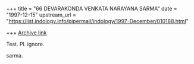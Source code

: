 +++
title = "66 DEVARAKONDA VENKATA NARAYANA SARMA"
date = "1997-12-15"
upstream_url = "https://list.indology.info/pipermail/indology/1997-December/010188.html"

+++
[Archive link](https://list.indology.info/pipermail/indology/1997-December/010188.html)

Test. Pl. ignore.

sarma.



